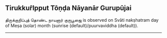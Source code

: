 ## Tirukkur̂Ipput Tôṇḍa Nāyanār Gurupūjai
திருக்குறிப்புத் தொண்ட நாயனார் குருபூஜை is observed on Svāti nakṣhatram day of Meṣa (solar) month (sunrise (default)/puurvaviddha (default)).



---
